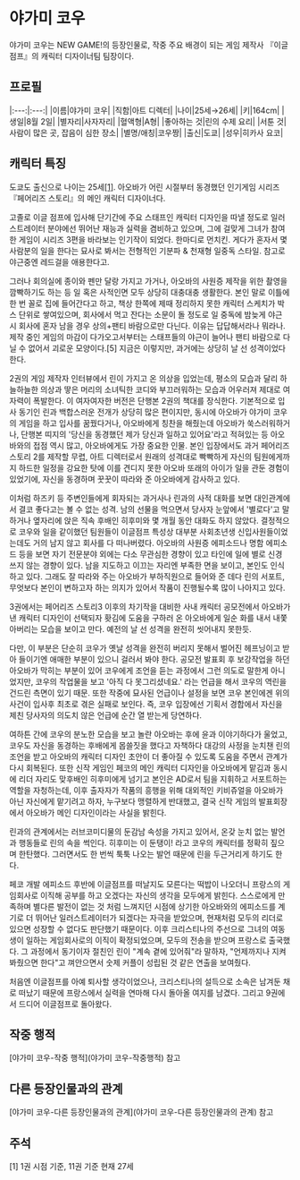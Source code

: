 # 야가미 코우

야가미 코우는 NEW GAME!의 등장인물로, 작중 주요 배경이 되는 게임 제작사 『이글 점프』의 캐릭터 디자이너팀 팀장이다.

## 프로필
|:---:|:---:|
|이름|야가미 코우|
|직함|아트 디렉터|
|나이|25세→26세|
|키|164cm|
|생일|8월 2일|
|별자리|사자자리|
|혈액형|A형|
|좋아하는 것|린의 수제 요리|
|서툰 것|사람이 많은 곳, 잡음이 심한 장소|
|별명/애칭|코우짱|
|출신|도쿄|
|성우|히카사 요코|

## 캐릭터 특징
도쿄도 출신으로 나이는 25세[[1]](#1). 아오바가 어린 시절부터 동경했던 인기게임 시리즈 『페어리즈 스토리』의 메인 캐릭터 디자이너다.

고졸로 이글 점프에 입사해 단기간에 주요 스태프인 캐릭터 디자인을 따낼 정도로 일러스트레이터 분야에선 뛰어난 재능과 실력을 겸비하고 있으며, 그에 걸맞게 그녀가 참여한 게임이 시리즈 3편을 바라보는 인기작이 되었다. 한마디로 먼치킨. 게다가 혼자서 몇 사람분의 일을 한다는 묘사로 봐서는 전형적인 기분파 & 천재형 일중독 스타일. 참고로 야근중엔 레드걸을 애용한다고.

그러나 회의실에 종이와 펜만 달랑 가지고 가거나, 아오바의 사원증 제작을 위한 촬영을 깜빡하기도 하는 등 일 혹은 사적인면 모두 상당히 대충대충 생활한다. 본인 말로 이틀에 한 번 꼴로 집에 들어간다고 하고, 책상 한쪽에 제때 정리하지 못한 캐릭터 스케치가 박스 단위로 쌓여있으며, 회사에서 먹고 잔다는 소문이 돌 정도로 일 중독에 밤늦게 야근 시 회사에 혼자 남을 경우 상의+팬티 바람으로만 다닌다. 이유는 답답해서라나 뭐라나. 제작 중인 게임의 마감이 다가오고서부터는 스태프들의 야근이 늘어나 팬티 바람으로 다닐 수 없어서 괴로운 모양이다.[5] 지금은 이렇지만, 과거에는 상당히 날 선 성격이었다 한다.

2권의 게임 제작자 인터뷰에서 린이 가지고 온 의상을 입었는데, 평소의 모습과 달리 하늘하늘한 의상과 땋은 머리의 소녀틱한 코디와 부끄러워하는 모습과 어우러져 제대로 여자력이 폭발한다. 이 여자여자한 버전은 단행본 2권의 책대를 장식한다. 기본적으로 입사 동기인 린과 백합스러운 전개가 상당히 많은 편이지만, 동시에 아오바가 야가미 코우의 게임을 하고 입사를 꿈꿨다거나, 아오바에게 칭찬을 해줬는데 아오바가 쑥스러워하거나, 단행본 띠지의 '당신을 동경했던 제가 당신과 일하고 있어요'라고 적혀있는 등 아오바와의 접점 역시 많고, 아오바에게도 가장 중요한 인물. 본인 입장에서도 과거 페어리즈 스토리 2를 제작할 무렵, 아트 디렉터로서 원래의 성격대로 빡빡하게 자신의 팀원에게까지 하드한 일정을 강요한 탓에 이를 견디지 못한 아오바 또래의 아이가 일을 관둔 경험이 있었기에, 자신을 동경하며 꿋꿋이 따라와 준 아오바에게 감사하고 있다.

이처럼 하즈키 등 주변인들에게 회자되는 과거사나 린과의 사적 대화를 보면 대인관계에서 결코 좋다고는 볼 수 없는 성격. 남의 선물을 먹으면서 당사자 눈앞에서 '별로다'고 말하거나 옆자리에 앉은 직속 후배인 히후미와 몇 개월 동안 대화도 하지 않았다. 결정적으로 코우와 일을 같이했던 팀원들이 이글점프 특성상 대부분 사회초년생 신입사원들이었는데도 거의 남지 않고 회사를 다 떠나버렸다. 아오바의 사원증 에피소드나 명함 에피소드 등을 보면 자기 전문분야 외에는 다소 무관심한 경향이 있고 타인에 일에 별로 신경 쓰지 않는 경향이 있다. 남을 지도하고 이끄는 자리엔 부족한 면을 보이고, 본인도 인식하고 있다. 그래도 잘 따라와 주는 아오바가 부하직원으로 들어와 준 데다 린의 서포트, 무엇보다 본인이 변하고자 하는 의지가 있어서 작품이 진행될수록 많이 나아지고 있다.<br>

3권에서는 페어리즈 스토리3 이후의 차기작을 대비한 사내 캐릭터 공모전에서 아오바가 낸 캐릭터 디자인이 선택되자 홧김에 도움을 구하러 온 아오바에게 일순 화를 내서 내쫓아버리는 모습을 보이고 만다. 예전의 날 선 성격을 완전히 씻어내지 못한듯.<br>

다만, 이 부분은 단순히 코우가 옛날 성격을 완전히 버리지 못해서 벌어진 헤프닝이고 받아 들이기엔 애매한 부분이 있으니 걸러서 봐야 한다. 공모전 발표회 후 보강작업을 하던 아오바가 막히는 부분이 있어 코우에게 조언을 듣는 과정에서 그런 의도로 말한게 아니었지만, 코우의 작업물을 보고 '아직 다 못그리셨네요.' 라는 언급을 해서 코우의 역린을 건드린 측면이 있기 때문. 또한 작중에 묘사된 언급이나 설정을 보면 코우 본인에겐 위의 사건이 입사후 최초로 겪은 실패로 보인다. 즉, 코우 입장에선 기획서 경합에서 자신을 제친 당사자의 의도치 않은 언급에 순간 열 받는게 당연하다.<br>

여하튼 간에 코우의 분노한 모습을 보고 놀란 아오바는 후에 윤과 이야기하다가 울었고, 코우도 자신을 동경하는 후배에게 몹쓸짓을 했다고 자책하다 대강의 사정을 눈치챈 린의 조언을 받고 아오바의 캐릭터 디자인 초안이 더 좋아질 수 있도록 도움을 주면서 관계가 다시 회복된다. 또한 신작 게임인 페코의 메인 캐릭터 디자인을 아오바에게 맡김과 동시에 리더 자리도 맞후배인 히후미에게 넘기고 본인은 AD로서 팀을 지휘하고 서포트하는 역할을 자청하는데, 이후 출자자가 작품의 흥행을 위해 대외적인 키비쥬얼을 아오바가 아닌 자신에게 맡기려고 하자, 누구보다 맹렬하게 반대했고, 결국 신작 게임의 발표회장에서 아오바가 메인 디자인이라는 사실을 밝힌다.<br>

린과의 관계에서는 러브코미디물의 둔감남 속성을 가지고 있어서, 온갖 눈치 없는 발언과 행동들로 린의 속을 썩인다. 히후미는 이 둔탱이! 라고 코우의 캐릭터를 정확히 짚으며 한탄했다. 그러면서도 한 번씩 툭툭 나오는 발언 때문에 린을 두근거리게 하기도 한다.<br>

페코 개발 에피소드 후반에 이글점프를 떠날지도 모른다는 떡밥이 나오더니 프랑스의 게임회사로 이직해 공부를 하고 오겠다는 자신의 생각을 모두에게 밝힌다. 스스로에게 만족하며 별다른 발전이 없는 것 처럼 느껴지던 시점에 상기한 아오바와의 에피소드를 계기로 더 뛰어난 일러스트레이터가 되겠다는 자극을 받았으며, 현재처럼 모두의 리더로 있으면 성장할 수 없다도 판단했기 때문이다. 이후 크리스티나의 주선으로 그녀의 여동생이 일하는 게임회사로의 이직이 확정되었으며, 모두의 전송을 받으며 프랑스로 출국했다. 그 과정에서 동기이자 절친인 린이 "계속 곁에 있어줘"라 말하자, "언제까지나 지켜봐줬으면 한다"고 껴안으면서 숫제 커플이 성립된 것 같은 연출을 보여줬다.<br>

처음엔 이글점프를 아예 퇴사할 생각이었으나, 크리스티나의 설득으로 소속은 남겨둔 채로 떠났기 때문에 프랑스에서 실력을 연마해 다시 돌아올 여지를 남겼다. 그리고 9권에서 드디어 이글점프로 돌아왔다.

## 작중 행적

[야가미 코우-작중 행적](야가미 코우-작중행적) 참고

## 다른 등장인물과의 관계

[야가미 코우-다른 등장인물과의 관계](야가미 코우-다른 등장인물과의 관계) 참고

## 주석
<a id="1">[1]</a> 1권 시점 기준, 11권 기준 현재 27세
